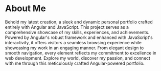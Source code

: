 # About Me
Behold my latest creation, a sleek and dynamic personal portfolio crafted entirely with Angular and JavaScript. This project serves as a comprehensive showcase of my skills, experiences, and achievements. Powered by Angular's robust framework and enhanced with JavaScript's interactivity, it offers visitors a seamless browsing experience while showcasing my work in an engaging manner. From elegant design to smooth navigation, every element reflects my commitment to excellence in web development. Explore my world, discover my passion, and connect with me through this meticulously crafted Angular-powered portfolio.
